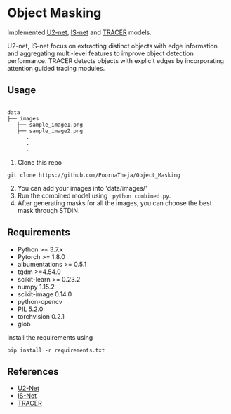 # Object Masking

Implemented [U2-net](https://github.com/neeraj361/Image-Masking), [IS-net](https://github.com/neeraj361/image_masking_SI) and [TRACER](https://github.com/neeraj361/TRAC) models.

U2-net, IS-net focus on
extracting distinct objects with edge information and aggregating multi-level features to improve object detection performance. 
TRACER detects objects with explicit
edges by incorporating attention guided tracing modules.

## Usage
<pre><code>
data
├── images
   ├── sample_image1.png
   ├── sample_image2.png
      .
      .
      .
</code></pre>
1. Clone this repo
```
git clone https://github.com/PoornaTheja/Object_Masking
```
2. You can add your images into 'data/images/'
3.  Run the combined model using  ``` python combined.py```. 
4. After generating masks for all the images, you can choose the best mask through STDIN.

## Requirements
* Python >= 3.7.x
* Pytorch >= 1.8.0
* albumentations >= 0.5.1
* tqdm >=4.54.0
* scikit-learn >= 0.23.2
* numpy 1.15.2  
* scikit-image 0.14.0  
* python-opencv
* PIL 5.2.0  
* torchvision 0.2.1  
* glob  

Install the requirements using
```
pip install -r requirements.txt
```

## References
* [U2-Net](https://github.com/xuebinqin/U-2-Net)
* [IS-Net](https://github.com/xuebinqin/DIS)
* [TRACER](https://github.com/Karel911/TRACER)